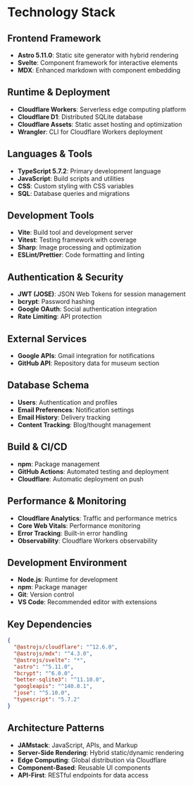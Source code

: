 # Technology Stack

## Frontend Framework
- **Astro 5.11.0**: Static site generator with hybrid rendering
- **Svelte**: Component framework for interactive elements
- **MDX**: Enhanced markdown with component embedding

## Runtime & Deployment
- **Cloudflare Workers**: Serverless edge computing platform
- **Cloudflare D1**: Distributed SQLite database
- **Cloudflare Assets**: Static asset hosting and optimization
- **Wrangler**: CLI for Cloudflare Workers deployment

## Languages & Tools
- **TypeScript 5.7.2**: Primary development language
- **JavaScript**: Build scripts and utilities
- **CSS**: Custom styling with CSS variables
- **SQL**: Database queries and migrations

## Development Tools
- **Vite**: Build tool and development server
- **Vitest**: Testing framework with coverage
- **Sharp**: Image processing and optimization
- **ESLint/Prettier**: Code formatting and linting

## Authentication & Security
- **JWT (JOSE)**: JSON Web Tokens for session management
- **bcrypt**: Password hashing
- **Google OAuth**: Social authentication integration
- **Rate Limiting**: API protection

## External Services
- **Google APIs**: Gmail integration for notifications
- **GitHub API**: Repository data for museum section

## Database Schema
- **Users**: Authentication and profiles
- **Email Preferences**: Notification settings
- **Email History**: Delivery tracking
- **Content Tracking**: Blog/thought management

## Build & CI/CD
- **npm**: Package management
- **GitHub Actions**: Automated testing and deployment
- **Cloudflare**: Automatic deployment on push

## Performance & Monitoring
- **Cloudflare Analytics**: Traffic and performance metrics
- **Core Web Vitals**: Performance monitoring
- **Error Tracking**: Built-in error handling
- **Observability**: Cloudflare Workers observability

## Development Environment
- **Node.js**: Runtime for development
- **npm**: Package manager
- **Git**: Version control
- **VS Code**: Recommended editor with extensions

## Key Dependencies
```json
{
  "@astrojs/cloudflare": "^12.6.0",
  "@astrojs/mdx": "^4.3.0",
  "@astrojs/svelte": "*",
  "astro": "^5.11.0",
  "bcrypt": "^6.0.0",
  "better-sqlite3": "^11.10.0",
  "googleapis": "^140.0.1",
  "jose": "^5.10.0",
  "typescript": "5.7.2"
}
```

## Architecture Patterns
- **JAMstack**: JavaScript, APIs, and Markup
- **Server-Side Rendering**: Hybrid static/dynamic rendering
- **Edge Computing**: Global distribution via Cloudflare
- **Component-Based**: Reusable UI components
- **API-First**: RESTful endpoints for data access